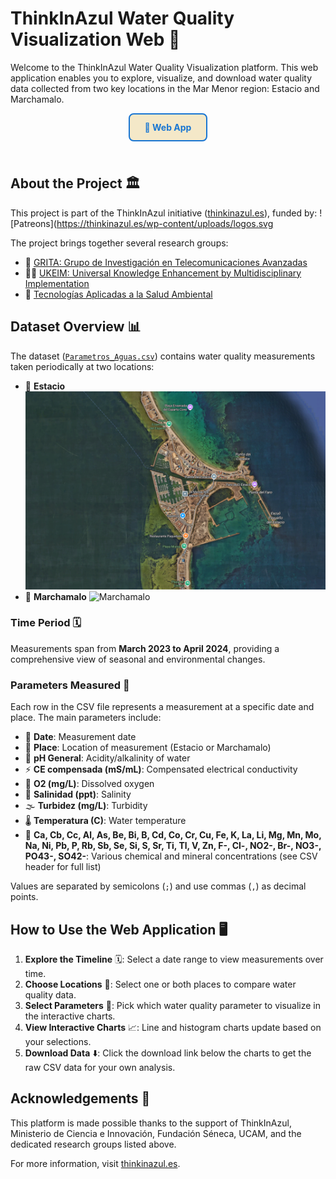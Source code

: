 
# ThinkInAzul Water Quality Visualization Web 🌊

Welcome to the ThinkInAzul Water Quality Visualization platform. This web application enables you to explore, visualize, and download water quality data collected from two key locations in the Mar Menor region: Estacio and Marchamalo.

<div align="center">
	<a href="https://farcasucam.github.io/ThinkAzul/" style="font-size:1em; font-weight:bold; color:#1976d2; background:#F4E8C8; border-radius:8px; padding:12px 24px; display:inline-block; text-decoration:none; border:2px solid #1976d2; margin-bottom:24px;">🔗 Web App</a>
</div>

## About the Project 🏛️

This project is part of the ThinkInAzul initiative ([thinkinazul.es](https://thinkinazul.es/)), funded by:
![Patreons](https://thinkinazul.es/wp-content/uploads/logos.svg

The project brings together several research groups:

- 📡 [GRITA: Grupo de Investigación en Telecomunicaciones Avanzadas](https://investigacion.ucam.edu/grupos/grupo/telecomunicaciones-iot-smartcity-sonido-acustica)
- 🏃‍♂️ [UKEIM: Universal Knowledge Enhancement by Multidisciplinary Implementation](https://investigacion.ucam.edu/grupos/grupo/ukeim)
- 🌱 [Tecnologías Aplicadas a la Salud Ambiental](https://investigacion.ucam.edu/grupos/grupo/tecnologias-aplicadas-a-la-salud-ambiental)

## Dataset Overview 📊
The dataset ([`Parametros_Aguas.csv`](Parametros_Aguas.csv)) contains water quality measurements taken periodically at two locations:

- 📍 **Estacio** ![Estacio](Estacio.png)
- 📍 **Marchamalo** ![Marchamalo](Marchamalo.png)

### Time Period 🗓️

Measurements span from **March 2023 to April 2024**, providing a comprehensive view of seasonal and environmental changes.

### Parameters Measured 🧪

Each row in the CSV file represents a measurement at a specific date and place. The main parameters include:

- 📅 **Date**: Measurement date
- 📌 **Place**: Location of measurement (Estacio or Marchamalo)
- 🧪 **pH General**: Acidity/alkalinity of water
- ⚡ **CE compensada (mS/mL)**: Compensated electrical conductivity
- 🫧 **O2 (mg/L)**: Dissolved oxygen
- 🧂 **Salinidad (ppt)**: Salinity
- 🌫️ **Turbidez (mg/L)**: Turbidity
- 🌡️ **Temperatura (C)**: Water temperature
- 🧬 **Ca, Cb, Cc, Al, As, Be, Bi, B, Cd, Co, Cr, Cu, Fe, K, La, Li, Mg, Mn, Mo, Na, Ni, Pb, P, Rb, Sb, Se, Si, S, Sr, Ti, Tl, V, Zn, F-, Cl-, NO2-, Br-, NO3-, PO43-, SO42-**: Various chemical and mineral concentrations (see CSV header for full list)

Values are separated by semicolons (`;`) and use commas (`,`) as decimal points.

## How to Use the Web Application 🖥️

1. **Explore the Timeline** 🗓️: Select a date range to view measurements over time.
2. **Choose Locations** 📍: Select one or both places to compare water quality data.
3. **Select Parameters** 🧪: Pick which water quality parameter to visualize in the interactive charts.
4. **View Interactive Charts** 📈: Line and histogram charts update based on your selections.
5. **Download Data** ⬇️: Click the download link below the charts to get the raw CSV data for your own analysis.

## Acknowledgements 🙏

This platform is made possible thanks to the support of ThinkInAzul, Ministerio de Ciencia e Innovación, Fundación Séneca, UCAM, and the dedicated research groups listed above.

For more information, visit [thinkinazul.es](https://thinkinazul.es/).

